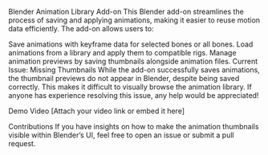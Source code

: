 Blender Animation Library Add-on
This Blender add-on streamlines the process of saving and applying animations, making it easier to reuse motion data efficiently. The add-on allows users to:

Save animations with keyframe data for selected bones or all bones.
Load animations from a library and apply them to compatible rigs.
Manage animation previews by saving thumbnails alongside animation files.
Current Issue: Missing Thumbnails
While the add-on successfully saves animations, the thumbnail previews do not appear in Blender, despite being saved correctly. This makes it difficult to visually browse the animation library. If anyone has experience resolving this issue, any help would be appreciated!

Demo Video
[Attach your video link or embed it here]

Contributions
If you have insights on how to make the animation thumbnails visible within Blender’s UI, feel free to open an issue or submit a pull request.
